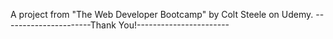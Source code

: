 A project from "The Web Developer Bootcamp" by Colt Steele on Udemy.
----------------------Thank You!-----------------------